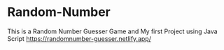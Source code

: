 # Random-Number
This is a Random Number Guesser Game and My first Project using Java Script
https://randomnumber-guesser.netlify.app/
